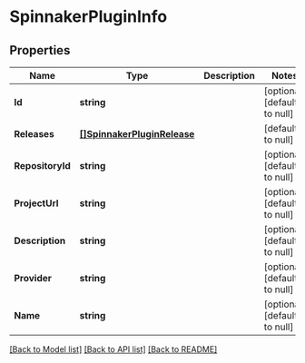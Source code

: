 # SpinnakerPluginInfo

## Properties
Name | Type | Description | Notes
------------ | ------------- | ------------- | -------------
**Id** | **string** |  | [optional] [default to null]
**Releases** | [**[]SpinnakerPluginRelease**](SpinnakerPluginRelease.md) |  | [default to null]
**RepositoryId** | **string** |  | [optional] [default to null]
**ProjectUrl** | **string** |  | [optional] [default to null]
**Description** | **string** |  | [optional] [default to null]
**Provider** | **string** |  | [optional] [default to null]
**Name** | **string** |  | [optional] [default to null]

[[Back to Model list]](../README.md#documentation-for-models) [[Back to API list]](../README.md#documentation-for-api-endpoints) [[Back to README]](../README.md)


